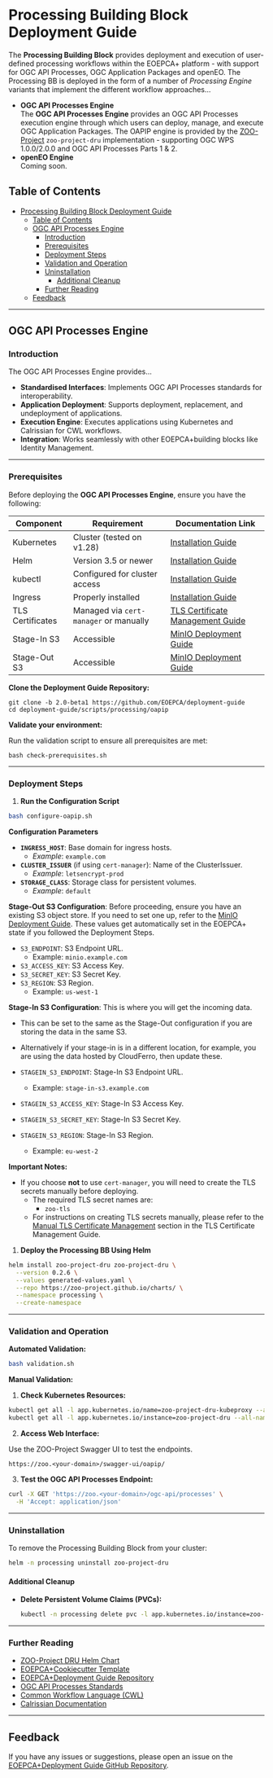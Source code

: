 # Processing Building Block Deployment Guide

The **Processing Building Block** provides deployment and execution of user-defined processing workflows within the EOEPCA+ platform - with support for OGC API Processes, OGC Application Packages and openEO. The Processing BB is deployed in the form of a number of _Processing Engine_ variants that implement the different workflow approaches...

* **OGC API Processes Engine**<br>
  The **OGC API Processes Engine** provides an OGC API Processes execution engine through which users can deploy, manage, and execute OGC Application Packages. The OAPIP engine is provided by the [ZOO-Project](https://zoo-project.github.io/docs/intro.html#what-is-zoo-project) `zoo-project-dru` implementation - supporting OGC WPS 1.0.0/2.0.0 and OGC API Processes Parts 1 & 2.
* **openEO Engine**<br>
  Coming soon.

## Table of Contents

- [Processing Building Block Deployment Guide](#processing-building-block-deployment-guide)
  - [Table of Contents](#table-of-contents)
  - [OGC API Processes Engine](#ogc-api-processes-engine)
    - [Introduction](#introduction)
    - [Prerequisites](#prerequisites)
    - [Deployment Steps](#deployment-steps)
    - [Validation and Operation](#validation-and-operation)
    - [Uninstallation](#uninstallation)
      - [Additional Cleanup](#additional-cleanup)
    - [Further Reading](#further-reading)
  - [Feedback](#feedback)

***
## OGC API Processes Engine

### Introduction

The OGC API Processes Engine provides...

- **Standardised Interfaces**: Implements OGC API Processes standards for interoperability.
- **Application Deployment**: Supports deployment, replacement, and undeployment of applications.
- **Execution Engine**: Executes applications using Kubernetes and Calrissian for CWL workflows.
- **Integration**: Works seamlessly with other EOEPCA+building blocks like Identity Management.

***
### Prerequisites

Before deploying the **OGC API Processes Engine**, ensure you have the following:

| Component        | Requirement                            | Documentation Link                                                                            |
| ---------------- | -------------------------------------- | --------------------------------------------------------------------------------------------- |
| Kubernetes       | Cluster (tested on v1.28)              | [Installation Guide](../infra/kubernetes-cluster-and-networking.md)                                         |
| Helm             | Version 3.5 or newer                   | [Installation Guide](https://helm.sh/docs/intro/install/)                                     |
| kubectl          | Configured for cluster access          | [Installation Guide](https://kubernetes.io/docs/tasks/tools/)                                 |
| Ingress          | Properly installed                     | [Installation Guide](../infra/ingress-controller.md) |
| TLS Certificates | Managed via `cert-manager` or manually | [TLS Certificate Management Guide](../infra/tls/overview.md/)                             |
| Stage-In S3      | Accessible                             |             [MinIO Deployment Guide](../infra/minio.md)                                                                                  |
| Stage-Out S3     | Accessible                             | [MinIO Deployment Guide](../infra/minio.md)                                                                      |

**Clone the Deployment Guide Repository:**

```
git clone -b 2.0-beta1 https://github.com/EOEPCA/deployment-guide
cd deployment-guide/scripts/processing/oapip
```

**Validate your environment:**

Run the validation script to ensure all prerequisites are met:

```
bash check-prerequisites.sh
```

***
### Deployment Steps


1. **Run the Configuration Script**

```bash
bash configure-oapip.sh
```

**Configuration Parameters**

- **`INGRESS_HOST`**: Base domain for ingress hosts.
    - *Example*: `example.com`
- **`CLUSTER_ISSUER`** (if using `cert-manager`): Name of the ClusterIssuer.
    - *Example*: `letsencrypt-prod`
- **`STORAGE_CLASS`**: Storage class for persistent volumes.
    - *Example*: `default`

**Stage-Out S3 Configuration**:
Before proceeding, ensure you have an existing S3 object store. If you need to set one up, refer to the [MinIO Deployment Guide](../infra/minio.md). These values get automatically set in the EOEPCA+ state if you followed the Deployment Steps.

- `S3_ENDPOINT`: S3 Endpoint URL.
    - Example: `minio.example.com`
- `S3_ACCESS_KEY`: S3 Access Key.
- `S3_SECRET_KEY`: S3 Secret Key.
- `S3_REGION`: S3 Region.
    - Example: `us-west-1`
    
**Stage-In S3 Configuration**:
This is where you will get the incoming data. 
- This can be set to the same as the Stage-Out configuration if you are storing the data in the same S3. 
- Alternatively if your stage-in is in a different location, for example, you are using the data hosted by CloudFerro, then update these.

- `STAGEIN_S3_ENDPOINT`: Stage-In S3 Endpoint URL.
    - Example: `stage-in-s3.example.com`
- `STAGEIN_S3_ACCESS_KEY`: Stage-In S3 Access Key.
- `STAGEIN_S3_SECRET_KEY`: Stage-In S3 Secret Key.
- `STAGEIN_S3_REGION`: Stage-In S3 Region.
    - Example: `eu-west-2`

**Important Notes:**

- If you choose **not** to use `cert-manager`, you will need to create the TLS secrets manually before deploying.
  - The required TLS secret names are:
    - `zoo-tls`
  - For instructions on creating TLS secrets manually, please refer to the [Manual TLS Certificate Management](../infra/tls/manual-tls.md) section in the TLS Certificate Management Guide.

1. **Deploy the Processing BB Using Helm**

```bash
helm install zoo-project-dru zoo-project-dru \
  --version 0.2.6 \
  --values generated-values.yaml \
  --repo https://zoo-project.github.io/charts/ \
  --namespace processing \
  --create-namespace
```


---
### Validation and Operation

**Automated Validation:**

```bash
bash validation.sh
```


**Manual Validation:**

1. **Check Kubernetes Resources:**

```bash
kubectl get all -l app.kubernetes.io/name=zoo-project-dru-kubeproxy --all-namespaces ; \
kubectl get all -l app.kubernetes.io/instance=zoo-project-dru --all-namespaces
```

2. **Access Web Interface:**

Use the ZOO-Project Swagger UI to test the endpoints.

```
https://zoo.<your-domain>/swagger-ui/oapip/
```

3. **Test the OGC API Processes Endpoint:**

```bash
curl -X GET 'https://zoo.<your-domain>/ogc-api/processes' \
  -H 'Accept: application/json'
```


---
### Uninstallation

To remove the Processing Building Block from your cluster:

```bash
helm -n processing uninstall zoo-project-dru
```

#### Additional Cleanup

- **Delete Persistent Volume Claims (PVCs):**

  ```bash
  kubectl -n processing delete pvc -l app.kubernetes.io/instance=zoo-project-dru
  ```


---
### Further Reading

- [ZOO-Project DRU Helm Chart](https://github.com/ZOO-Project/ZOO-Project/tree/master/docker/kubernetes/helm/zoo-project-dru)
- [EOEPCA+Cookiecutter Template](https://github.com/EOEPCA/eoepca-proc-service-template)
- [EOEPCA+Deployment Guide Repository](https://github.com/EOEPCA/deployment-guide)
- [OGC API Processes Standards](https://www.ogc.org/standards/ogcapi-processes)
- [Common Workflow Language (CWL)](https://www.commonwl.org/)
- [Calrissian Documentation](https://github.com/Duke-GCB/calrissian)

---
## Feedback

If you have any issues or suggestions, please open an issue on the [EOEPCA+Deployment Guide GitHub Repository](https://github.com/EOEPCA/deployment-guide/issues).

